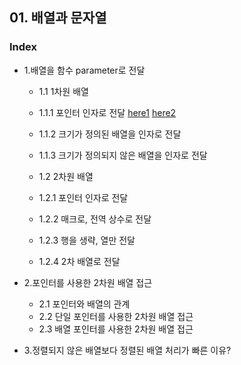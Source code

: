 ## 01. 배열과 문자열
### Index
* 1.배열을 함수 parameter로 전달 
  * 1.1 1차원 배열
  * 1.1.1 포인터 인자로 전달  [here1](https://github.com/csbyun-data/C-Programming/blob/main/chap02/Arrays_and_Strings_in_C/Transfer_one_dimension_pointer1.c) 
[here2](https://github.com/csbyun-data/C-Programming/blob/main/chap02/Arrays_and_Strings_in_C/Transfer_one_dimension_pointer2.c)
   * 1.1.2 크기가 정의된 배열을 인자로 전달
   * 1.1.3 크기가 정의되지 않은 배열을 인자로 전달

  * 1.2 2차원 배열
   * 1.2.1 포인터 인자로 전달
   * 1.2.2 매크로, 전역 상수로 전달
   * 1.2.3 행을 생략, 열만 전달
   * 1.2.4 2차 배열로 전달

* 2.포인터를 사용한 2차원 배열 접근
   * 2.1 포인터와 배열의 관계
   * 2.2 단일 포인터를 사용한 2차원 배열 접근
   * 2.3 배열 포인터를 사용한 2차원 배열 접근
   
* 3.정렬되지 않은 배열보다 정렬된 배열 처리가 빠른 이유?
